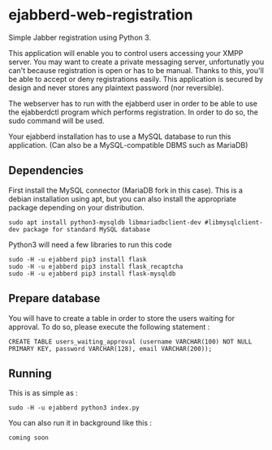 # ejabberd-web-registration
Simple Jabber registration using Python 3.

This application will enable you to control users accessing your XMPP server. You may want to create a private messaging server, unfortunatly you can't because registration is open or has to be manual. Thanks to this, you'll be able to accept or deny registrations easily. This application is secured by design and never stores any plaintext password (nor reversible).

The webserver has to run with the ejabberd user in order to be able to use the ejabberdctl program which performs registration.
In order to do so, the sudo command will be used.

Your ejabberd installation has to use a MySQL database to run this application. (Can also be a MySQL-compatible DBMS such as MariaDB)

## Dependencies
First install the MySQL connector (MariaDB fork in this case). This is a debian installation using apt, but you can also install the appropriate package depending on your distribution.
```
sudo apt install python3-mysqldb libmariadbclient-dev #libmysqlclient-dev package for standard MySQL database
```

Python3 will need a few libraries to run this code
```
sudo -H -u ejabberd pip3 install flask
sudo -H -u ejabberd pip3 install flask_recaptcha
sudo -H -u ejabberd pip3 install flask-mysqldb
```

## Prepare database
You will have to create a table in order to store the users waiting for approval.
To do so, please execute the following statement :
```
CREATE TABLE users_waiting_approval (username VARCHAR(100) NOT NULL PRIMARY KEY, password VARCHAR(128), email VARCHAR(200));
```

## Running
This is as simple as :
```
sudo -H -u ejabberd python3 index.py
```
You can also run it in background like this :
```
coming soon
```
